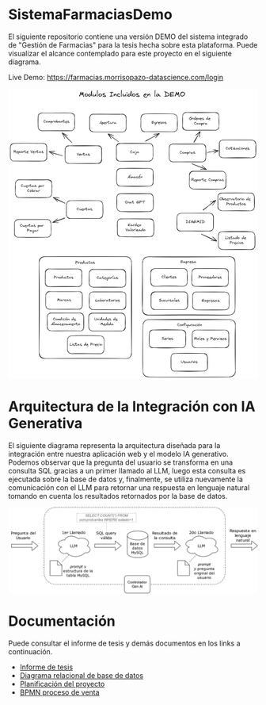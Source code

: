 # SistemaFarmaciasDemo
El siguiente repositorio contiene una versión DEMO del sistema integrado de "Gestión de Farmacias" para la tesis hecha sobre esta plataforma. Puede visualizar el alcance contemplado para este proyecto en el siguiente diagrama.

Live Demo: https://farmacias.morrisopazo-datascience.com/login

<img src="https://github.com/paolo-fabrizio/SistemaFarmaciasDemo/blob/main/public/assets/images/demo_version_alcance.png" alt="Alcance Demo" align="center">

# Arquitectura de la Integración con IA Generativa
El siguiente diagrama representa la arquitectura diseñada para la integración entre nuestra aplicación web y el modelo IA generativo. Podemos observar que la pregunta del usuario se transforma en una consulta SQL gracias a un primer llamado al LLM, luego esta consulta es ejecutada sobre la base de datos y, finalmente, se utiliza nuevamente la comunicación con el LLM para retornar una respuesta en lenguaje natural tomando en cuenta los resultados retornados por la base de datos.  

<img src="https://github.com/paolo-fabrizio/SistemaFarmaciasDemo/blob/main/public/assets/images/arquitectura_integracion_iagenerativa.png" alt="Arquitectura Integración con IA Generativa" align="center">

# Documentación
Puede consultar el informe de tesis y demás documentos en los links a continuación.  
- [Informe de tesis]()
- [Diagrama relacional de base de datos](https://www.dropbox.com/scl/fi/tt6t58m5hi46vql3lcxz6/DatabaseDiagram.png?rlkey=m2dgv5y67hcgxb8afvpm63hm7&dl=0)
- [Planificación del proyecto](https://www.dropbox.com/scl/fi/laxl9y1ibua8jfntda3fy/Gantt_Cronograma.png?rlkey=lb0f7v5k7ultvifojg2a8xy8p&dl=0)
- [BPMN proceso de venta](https://www.dropbox.com/scl/fi/odnq5dfvpjvcj73yjnq5q/BPMN_ProcesoVenta.jpg?rlkey=d7zmiyqq4tajw2tsu667zxk82&e=1&dl=0)
